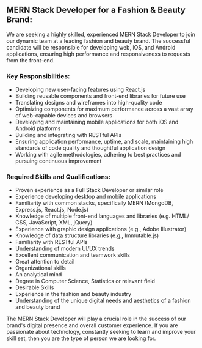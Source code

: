 ## MERN Stack Developer for a Fashion & Beauty Brand:

We are seeking a highly skilled, experienced MERN Stack Developer to join our dynamic team at a leading fashion and beauty brand. The successful candidate will be responsible for developing web, iOS, and Android applications,
ensuring high performance and responsiveness to requests from the front-end.

### Key Responsibilities:

* Developing new user-facing features using React.js
* Building reusable components and front-end libraries for future use
* Translating designs and wireframes into high-quality code
* Optimizing components for maximum performance across a vast array of web-capable devices and browsers
* Developing and maintaining mobile applications for both iOS and Android platforms
* Building and integrating with RESTful APIs
* Ensuring application performance, uptime, and scale, maintaining high standards of code quality and thoughtful application design
* Working with agile methodologies, adhering to best practices and pursuing continuous improvement

### Required Skills and Qualifications:

* Proven experience as a Full Stack Developer or similar role
* Experience developing desktop and mobile applications
* Familiarity with common stacks, specifically MERN (MongoDB, Express.js, React.js, Node.js)
* Knowledge of multiple front-end languages and libraries (e.g. HTML/ CSS, JavaScript, XML, jQuery)
* Experience with graphic design applications (e.g., Adobe Illustrator)
* Knowledge of data structure libraries (e.g., Immutable.js)
* Familiarity with RESTful APIs
* Understanding of modern UI/UX trends
* Excellent communication and teamwork skills
* Great attention to detail
* Organizational skills
* An analytical mind
* Degree in Computer Science, Statistics or relevant field
* Desirable Skills
* Experience in the fashion and beauty industry
* Understanding of the unique digital needs and aesthetics of a fashion and beauty brand

The MERN Stack Developer will play a crucial role in the success of our brand's digital presence and overall customer experience. If you are passionate about technology, constantly seeking to learn and improve your skill set,
then you are the type of person we are looking for.
